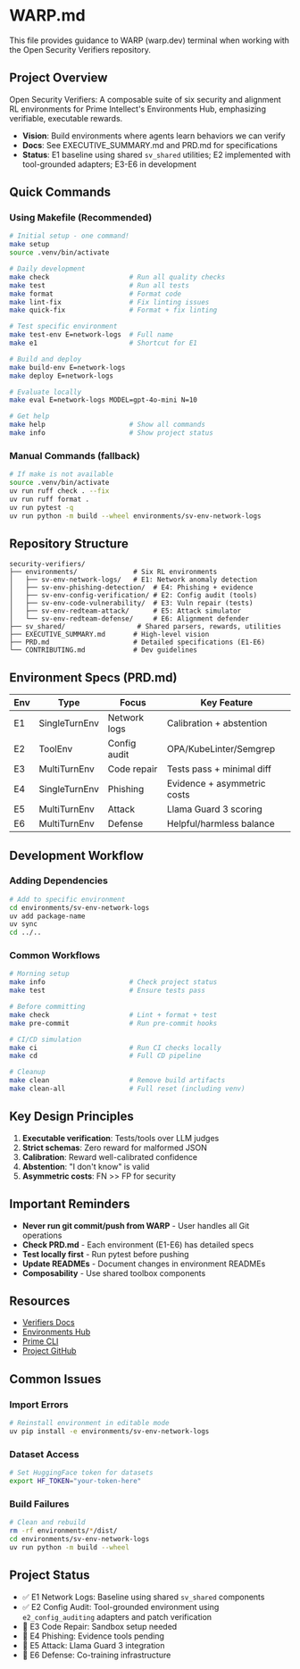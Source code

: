 # WARP.md

This file provides guidance to WARP (warp.dev) terminal when working with the Open Security Verifiers repository.

## Project Overview

Open Security Verifiers: A composable suite of six security and alignment RL environments for Prime Intellect's Environments Hub, emphasizing verifiable, executable rewards.

- **Vision**: Build environments where agents learn behaviors we can verify
- **Docs**: See EXECUTIVE_SUMMARY.md and PRD.md for specifications
- **Status**: E1 baseline using shared `sv_shared` utilities; E2 implemented with tool-grounded adapters; E3-E6 in development

## Quick Commands

### Using Makefile (Recommended)

```bash
# Initial setup - one command!
make setup
source .venv/bin/activate

# Daily development
make check                    # Run all quality checks
make test                     # Run all tests
make format                   # Format code
make lint-fix                 # Fix linting issues
make quick-fix                # Format + fix linting

# Test specific environment
make test-env E=network-logs  # Full name
make e1                       # Shortcut for E1

# Build and deploy
make build-env E=network-logs
make deploy E=network-logs

# Evaluate locally
make eval E=network-logs MODEL=gpt-4o-mini N=10

# Get help
make help                     # Show all commands
make info                     # Show project status
```

### Manual Commands (fallback)

```bash
# If make is not available
source .venv/bin/activate
uv run ruff check . --fix
uv run ruff format .
uv run pytest -q
uv run python -m build --wheel environments/sv-env-network-logs
```

## Repository Structure

```shell
security-verifiers/
├── environments/              # Six RL environments
│   ├── sv-env-network-logs/   # E1: Network anomaly detection
│   ├── sv-env-phishing-detection/  # E4: Phishing + evidence
│   ├── sv-env-config-verification/ # E2: Config audit (tools)
│   ├── sv-env-code-vulnerability/  # E3: Vuln repair (tests)
│   ├── sv-env-redteam-attack/      # E5: Attack simulator
│   └── sv-env-redteam-defense/     # E6: Alignment defender
├── sv_shared/                  # Shared parsers, rewards, utilities
├── EXECUTIVE_SUMMARY.md       # High-level vision
├── PRD.md                     # Detailed specifications (E1-E6)
└── CONTRIBUTING.md            # Dev guidelines
```

## Environment Specs (PRD.md)

| Env | Type          | Focus        | Key Feature                 |
| --- | ------------- | ------------ | --------------------------- |
| E1  | SingleTurnEnv | Network logs | Calibration + abstention    |
| E2  | ToolEnv       | Config audit | OPA/KubeLinter/Semgrep      |
| E3  | MultiTurnEnv  | Code repair  | Tests pass + minimal diff   |
| E4  | SingleTurnEnv | Phishing     | Evidence + asymmetric costs |
| E5  | MultiTurnEnv  | Attack       | Llama Guard 3 scoring       |
| E6  | MultiTurnEnv  | Defense      | Helpful/harmless balance    |

## Development Workflow

### Adding Dependencies

```bash
# Add to specific environment
cd environments/sv-env-network-logs
uv add package-name
uv sync
cd ../..
```

### Common Workflows

```bash
# Morning setup
make info                     # Check project status
make test                     # Ensure tests pass

# Before committing
make check                    # Lint + format + test
make pre-commit               # Run pre-commit hooks

# CI/CD simulation
make ci                       # Run CI checks locally
make cd                       # Full CD pipeline

# Cleanup
make clean                    # Remove build artifacts
make clean-all                # Full reset (including venv)
```

## Key Design Principles

1. **Executable verification**: Tests/tools over LLM judges
2. **Strict schemas**: Zero reward for malformed JSON
3. **Calibration**: Reward well-calibrated confidence
4. **Abstention**: "I don't know" is valid
5. **Asymmetric costs**: FN >> FP for security

## Important Reminders

- **Never run git commit/push from WARP** - User handles all Git operations
- **Check PRD.md** - Each environment (E1-E6) has detailed specs
- **Test locally first** - Run pytest before pushing
- **Update READMEs** - Document changes in environment READMEs
- **Composability** - Use shared toolbox components

## Resources

- [Verifiers Docs](https://verifiers.readthedocs.io)
- [Environments Hub](https://app.primeintellect.ai/dashboard/environments)
- [Prime CLI](https://github.com/PrimeIntellect-ai/prime-cli)
- [Project GitHub](https://github.com/intertwine/security-verifiers)

## Common Issues

### Import Errors

```bash
# Reinstall environment in editable mode
uv pip install -e environments/sv-env-network-logs
```

### Dataset Access

```bash
# Set HuggingFace token for datasets
export HF_TOKEN="your-token-here"
```

### Build Failures

```bash
# Clean and rebuild
rm -rf environments/*/dist/
cd environments/sv-env-network-logs
uv run python -m build --wheel
```

## Project Status

- ✅ E1 Network Logs: Baseline using shared `sv_shared` components
- ✅ E2 Config Audit: Tool-grounded environment using `e2_config_auditing` adapters and patch verification
- 🚧 E3 Code Repair: Sandbox setup needed
- 🚧 E4 Phishing: Evidence tools pending
- 🚧 E5 Attack: Llama Guard 3 integration
- 🚧 E6 Defense: Co-training infrastructure
